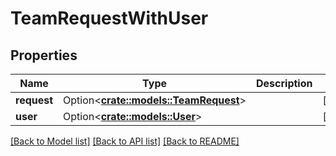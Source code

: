 # TeamRequestWithUser

## Properties

Name | Type | Description | Notes
------------ | ------------- | ------------- | -------------
**request** | Option<[**crate::models::TeamRequest**](TeamRequest.md)> |  | [optional]
**user** | Option<[**crate::models::User**](User.md)> |  | [optional]

[[Back to Model list]](../README.md#documentation-for-models) [[Back to API list]](../README.md#documentation-for-api-endpoints) [[Back to README]](../README.md)


